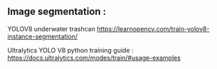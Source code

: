 Image segmentation :
-------------------
YOLOV8
underwater trashcan
https://learnopencv.com/train-yolov8-instance-segmentation/


Ultralytics YOLO V8 python training guide :
https://docs.ultralytics.com/modes/train/#usage-examples

